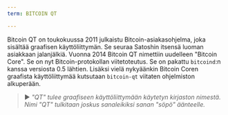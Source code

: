 ```yaml
---
term: BITCOIN QT

---
```

Bitcoin QT on toukokuussa 2011 julkaistu Bitcoin-asiakasohjelma, joka sisältää graafisen käyttöliittymän. Se seuraa Satoshin itsensä luoman asiakkaan jalanjälkiä. Vuonna 2014 Bitcoin QT nimettiin uudelleen "Bitcoin Core". Se on nyt Bitcoin-protokollan viitetoteutus. Se on pakattu `bitcoind`:n kanssa versiosta 0.5 lähtien. Lisäksi vielä nykyäänkin Bitcoin Coren graafista käyttöliittymää kutsutaan `bitcoin-qt` viitaten ohjelmiston alkuperään.

> ► *"QT" tulee graafiseen käyttöliittymään käytetyn kirjaston nimestä. Nimi "QT" tulkitaan joskus sanaleikiksi sanan "söpö" äänteelle.*